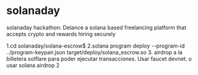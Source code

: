 # solanaday
solanaday hackathon: Delance a solana based freelancing platform that accepts crypto and rewards hiring securely


1.cd solanaday/solana-escrow$ 
2.solana program deploy --program-id ../program-keypair.json target/deploy/solana_escrow.so
3. airdrop a la billetera solflare para poder ejecutar transacciones. Usar faucet devnet. o usar solana airdrop 2 <wallet addrress>  
